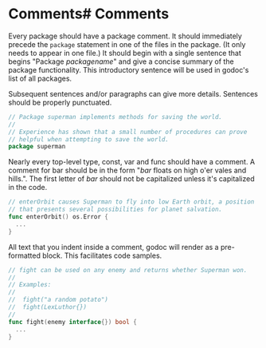 # Comments# Comments

Every package should have a package comment. It should immediately precede the ` package ` statement in one of the files in the package. (It only needs to appear in one file.) It should begin with a single sentence that begins "Package _packagename_" and give a concise summary of the package functionality. This introductory sentence will be used in godoc's list of all packages.

Subsequent sentences and/or paragraphs can give more details. Sentences should be properly punctuated.

```go
// Package superman implements methods for saving the world.
//
// Experience has shown that a small number of procedures can prove
// helpful when attempting to save the world.
package superman
```

Nearly every top-level type, const, var and func should have a comment. A comment for bar should be in the form "_bar_ floats on high o'er vales and hills.". The first letter of _bar_ should not be capitalized unless it's capitalized in the code.

```go
// enterOrbit causes Superman to fly into low Earth orbit, a position
// that presents several possibilities for planet salvation.
func enterOrbit() os.Error {
  ...
}
```

All text that you indent inside a comment, godoc will render as a pre-formatted block. This facilitates code samples.

```go
// fight can be used on any enemy and returns whether Superman won.
//
// Examples:
//
//  fight("a random potato")
//  fight(LexLuthor{})
//
func fight(enemy interface{}) bool {
  ...
}
```
